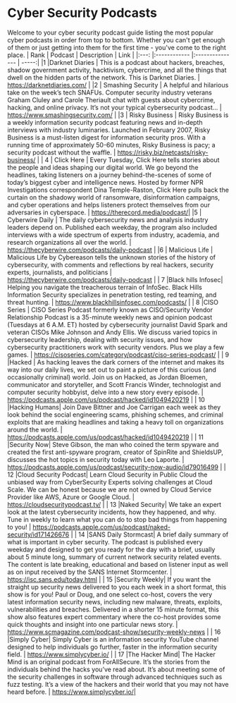 # Cyber Security Podcasts
Welcome to your cyber security podcast guide listing the most popular cyber podcasts in order from top to bottom. Whether you can't get enough of them or just getting into them for the first time - you've come to the right place.
| Rank | Podcast       | Description     | Link |
|:---: |:------------ |:--------------- | -----:|
|1 |Darknet Diaries    | This is a podcast about hackers, breaches, shadow government activity, hacktivism, cybercrime, and all the things that dwell on the hidden parts of the network. This is Darknet Diaries. | https://darknetdiaries.com/ |
|2 | Smashing Security     | A helpful and hilarious take on the week’s tech SNAFUs. Computer security industry veterans Graham Cluley and Carole Theriault chat with guests about cybercrime, hacking, and online privacy. It’s not your typical cybersecurity podcast…        |   https://www.smashingsecurity.com/ |
|3 | Risky Business | Risky Business is a weekly information security podcast featuring news and in-depth interviews with industry luminaries. Launched in February 2007, Risky Business is a must-listen digest for information security pros. With a running time of approximately 50-60 minutes, Risky Business is pacy; a security podcast without the waffle.        |    https://risky.biz/netcasts/risky-business/ |
| 4 | Click Here | Every Tuesday, Click Here tells stories about the people and ideas shaping our digital world. We go beyond the headlines, taking listeners on a journey behind-the-scenes of some of today’s biggest cyber and intelligence news. Hosted by former NPR Investigations correspondent Dina Temple-Raston, Click Here pulls back the curtain on the shadowy world of ransomware, disinformation campaigns, and cyber operations and helps listeners protect themselves from our adversaries in cyberspace.      |    https://therecord.media/podcast/|
|5 | Cyberwire Daily | The daily cybersecurity news and analysis industry leaders depend on. Published each weekday, the program also included interviews with a wide spectrum of experts from industry, academia, and research organizations all over the world.   |   https://thecyberwire.com/podcasts/daily-podcast |
|6 | Malicious Life | Malicious Life by Cybereason tells the unknown stories of the history of cybersecurity, with comments and reflections by real hackers, security experts, journalists, and politicians  |   https://thecyberwire.com/podcasts/daily-podcast |
| 7 |Black hills Infosec| Helping you navigate the treacherous terrain of InfoSec. Black Hills Information Security specializes in penetration testing, red teaming, and threat hunting.  |   https://www.blackhillsinfosec.com/podcasts/ |
| 8 |CISO Series | CISO Series Podcast formerly known as CISO/Security Vendor Relationship Podcast is a 35-minute weekly news and opinion podcast (Tuesdays at 6 A.M. ET) hosted by cybersecurity journalist David Spark and veteran CISOs Mike Johnson and Andy Ellis. We discuss varied topics in cybersecurity leadership, dealing with security issues, and how cybersecurity practitioners work with security vendors. Plus we play a few games.  |   https://cisoseries.com/category/podcast/ciso-series-podcast/ |
| 9 |Hacked | As hacking leaves the dark corners of the internet and makes its way into our daily lives, we set out to paint a picture of this curious (and occasionally criminal) world. Join us on Hacked, as Jordan Bloemen, communicator and storyteller, and Scott Francis Winder, technologist and computer security hobbyist, delve into a new story every episode.  |   https://podcasts.apple.com/us/podcast/hacked/id1049420219 |
| 10 |Hacking Humans| Join Dave Bittner and Joe Carrigan each week as they look behind the social engineering scams, phishing schemes, and criminal exploits that are making headlines and taking a heavy toll on organizations around the world.  |   https://podcasts.apple.com/us/podcast/hacked/id1049420219 |
| 11 |Security Now| Steve Gibson, the man who coined the term spyware and created the first anti-spyware program, creator of SpinRite and ShieldsUP, discusses the hot topics in security today with Leo Laporte.  |   https://podcasts.apple.com/us/podcast/security-now-audio/id79016499 |
| 12 |Cloud Security Podcast| Learn Cloud Security in Public Cloud the unbiased way from CyberSecurity Experts solving challenges at Cloud Scale. We can be honest because we are not owned by Cloud Service Provider like AWS, Azure or Google Cloud.  |   https://cloudsecuritypodcast.tv/ |
| 13 |Naked Security| We take an expert look at the latest cybersecurity incidents, how they happened, and why. Tune in weekly to learn what you can do to stop bad things from happening to you!  |   https://podcasts.apple.com/us/podcast/naked-security/id171426676 |
| 14 |SANS Daily Stormcast| A brief daily summary of what is important in cyber security. The podcast is published every weekday and designed to get you ready for the day with a brief, usually about 5 minute long, summary of current network security related events. The content is late breaking, educational and based on listener input as well as on input received by the SANS Internet Stormcenter.  |   https://isc.sans.edu/today.html |
| 15 |Security Weekly| If you want the straight up security news delivered to you each week in a short format, this show is for you! Paul or Doug, and one select co-host, covers the very latest information security news, including new malware, threats, exploits, vulnerabilities and breaches. Delivered in a shorter 15 minute format, this show also features expert commentary where the co-host provides some quick thoughts and insight into one particular news story.   |   https://www.scmagazine.com/podcast-show/security-weekly-news |
| 16 |Simply Cyber| Simply Cyber is an information security YouTube channel designed to help individuals go further, faster in the information security field.   |   https://www.simplycyber.io/ |
| 17 |The Hacker Mind| The Hacker Mind is an original podcast from ForAllSecure. It’s the stories from the individuals behind the hacks you’ve read about. It’s about meeting some of the security challenges in software through advanced techniques such as fuzz testing. It’s a view of the hackers and their world that you may not have heard before.  |  https://www.simplycyber.io/|
